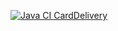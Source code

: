 [![Java CI CardDelivery](https://github.com/AntonZubkov/CardDelivery/actions/workflows/gradle.yml/badge.svg)](https://github.com/AntonZubkov/CardDelivery/actions/workflows/gradle.yml)